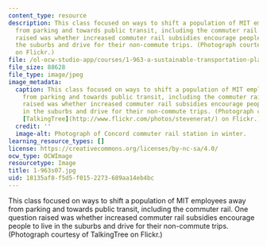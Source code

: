 ```yaml
---
content_type: resource
description: This class focused on ways to shift a population of MIT employees away
  from parking and towards public transit, including the commuter rail. One question
  raised was whether increased commuter rail subsidies encourage people to live in
  the suburbs and drive for their non-commute trips. (Photograph courtesy of TalkingTree
  on Flickr.)
file: /ol-ocw-studio-app/courses/1-963-a-sustainable-transportation-plan-for-mit-spring-2007/18135af8f5d5f0152273689aa14eb4bc_1-963s07.jpg
file_size: 88628
file_type: image/jpeg
image_metadata:
  caption: This class focused on ways to shift a population of MIT employees away
    from parking and towards public transit, including the commuter rail. One question
    raised was whether increased commuter rail subsidies encourage people to live
    in the suburbs and drive for their non-commute trips. (Photograph courtesy of
    [TalkingTree](http://www.flickr.com/photos/stevenerat/) on Flickr.)
  credit: ''
  image-alt: Photograph of Concord commuter rail station in winter.
learning_resource_types: []
license: https://creativecommons.org/licenses/by-nc-sa/4.0/
ocw_type: OCWImage
resourcetype: Image
title: 1-963s07.jpg
uid: 18135af8-f5d5-f015-2273-689aa14eb4bc
---
```

This class focused on ways to shift a population of MIT employees away from parking and towards public transit, including the commuter rail. One question raised was whether increased commuter rail subsidies encourage people to live in the suburbs and drive for their non-commute trips. (Photograph courtesy of TalkingTree on Flickr.)